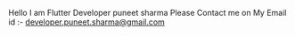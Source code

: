 Hello I am Flutter Developer puneet sharma Please Contact me on My Email id :- developer.puneet.sharma@gmail.com

